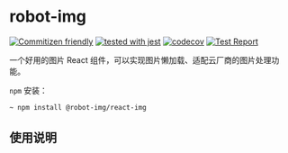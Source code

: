 # robot-img

[![Commitizen friendly](https://img.shields.io/badge/commitizen-friendly-brightgreen.svg)](http://commitizen.github.io/cz-cli/)
[![tested with jest](https://img.shields.io/badge/tested_with-jest-99424f.svg)](https://github.com/facebook/jest)
[![codecov](https://codecov.io/gh/ykan/robot-img/branch/main/graph/badge.svg?token=16W86248CN)](https://codecov.io/gh/ykan/robot-img)
[![Test Report](https://github.com/ykan/robot-img/actions/workflows/ci.yml/badge.svg)](https://github.com/ykan/robot-img/actions/workflows/ci.yml)

一个好用的图片 React 组件，可以实现图片懒加载、适配云厂商的图片处理功能。

`npm` 安装：

```bash
~ npm install @robot-img/react-img
```

## 使用说明
